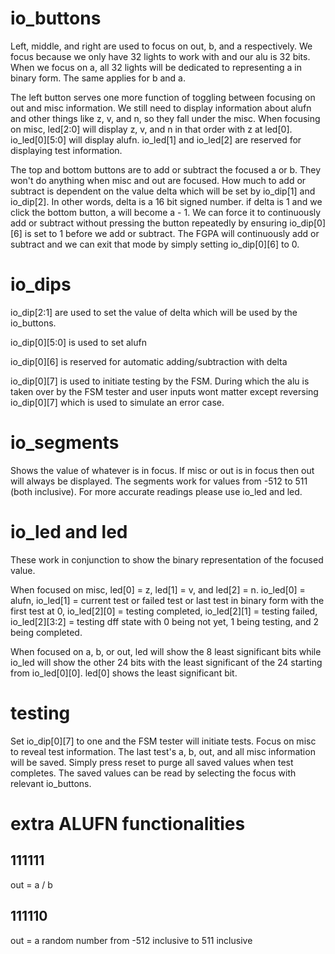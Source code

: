 # io_buttons

Left, middle, and right are used to focus on out, b, and a respectively. We focus because
we only have 32 lights to work with and our alu is 32 bits. When we focus on a, all 32 lights
will be dedicated to representing a in binary form. The same applies for b and a.

The left button serves one more function of toggling between focusing on out and misc
information. We still need to display information about alufn and other things like z, v, and
n, so they fall under the misc. When focusing on misc, led[2:0] will display z, v, and n in
that order with z at led[0]. io_led[0][5:0] will display alufn. io_led[1] and io_led[2] are
reserved for displaying test information.

The top and bottom buttons are to add or subtract the focused a or b. They won't do anything
when misc and out are focused. How much to add or subtract is dependent on the value delta
which will be set by io_dip[1] and io_dip[2]. In other words, delta is a 16 bit signed
number. if delta is 1 and we click the bottom button, a will become a - 1. We can force
it to continuously add or subtract without pressing the button repeatedly by ensuring
io_dip[0][6] is set to 1 before we add or subtract. The FGPA will continuously add or subtract
and we can exit that mode by simply setting io_dip[0][6] to 0.

# io_dips

io_dip[2:1] are used to set the value of delta which will be used by the io_buttons.

io_dip[0][5:0] is used to set alufn

io_dip[0][6] is reserved for automatic adding/subtraction with delta

io_dip[0][7] is used to initiate testing by the FSM. During which the alu is taken over
by the FSM tester and user inputs wont matter except reversing io_dip[0][7] which is
used to simulate an error case.

# io_segments

Shows the value of whatever is in focus. If misc or out is in focus then out will always be
displayed. The segments work for values from -512 to 511 (both inclusive). For more accurate
readings please use io_led and led.

# io_led and led

These work in conjunction to show the binary representation of the focused value.

When focused on misc, led[0] = z, led[1] = v, and led[2] = n. io_led[0] = alufn, io_led[1] =
current test or failed test or last test in binary form with the first test at 0, io_led[2][0]
= testing completed, io_led[2][1] = testing failed, io_led[2][3:2] = testing dff state with 0
being not yet, 1 being testing, and 2 being completed.

When focused on a, b, or out, led will show the 8 least significant bits while io_led will
show the other 24 bits with the least significant of the 24 starting from io_led[0][0]. led[0]
shows the least significant bit.

# testing

Set io_dip[0][7] to one and the FSM tester will initiate tests. Focus on misc to reveal
test information. The last test's a, b, out, and all misc information will be saved. Simply
press reset to purge all saved values when test completes. The saved values can be read by
selecting the focus with relevant io_buttons.

# extra ALUFN functionalities

## 111111

out = a / b

## 111110

out = a random number from -512 inclusive to 511 inclusive
